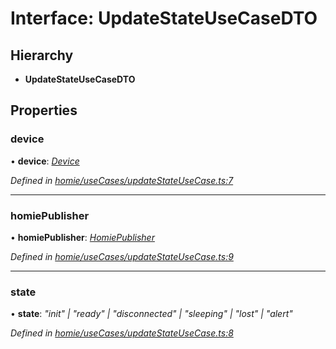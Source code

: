# Interface: UpdateStateUseCaseDTO

## Hierarchy

* **UpdateStateUseCaseDTO**

## Properties

###  device

• **device**: *[Device](../classes/device.md)*

*Defined in [homie/useCases/updateStateUseCase.ts:7](https://github.com/AlejandroHerr/homieiot.ts/blob/188cbb7/src/homie/useCases/updateStateUseCase.ts#L7)*

___

###  homiePublisher

• **homiePublisher**: *[HomiePublisher](../classes/homiepublisher.md)*

*Defined in [homie/useCases/updateStateUseCase.ts:9](https://github.com/AlejandroHerr/homieiot.ts/blob/188cbb7/src/homie/useCases/updateStateUseCase.ts#L9)*

___

###  state

• **state**: *"init" | "ready" | "disconnected" | "sleeping" | "lost" | "alert"*

*Defined in [homie/useCases/updateStateUseCase.ts:8](https://github.com/AlejandroHerr/homieiot.ts/blob/188cbb7/src/homie/useCases/updateStateUseCase.ts#L8)*
